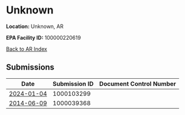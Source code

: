 # Unknown

**Location:** Unknown, AR

**EPA Facility ID:** 100000220619

[Back to AR Index](../../index.md)

## Submissions

| Date | Submission ID | Document Control Number |
|------|--------------|-------------------------|
| [2024-01-04](submissions/1000103299.md) | 1000103299 |  |
| [2014-06-09](submissions/1000039368.md) | 1000039368 |  |
